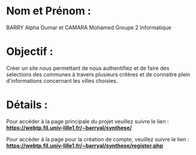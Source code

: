 # Nom et Prénom :
BARRY Alpha Oumar et CAMARA Mohamed Groupe 2 Informatique


# Objectif :
Créer un site nous permettant de nous authentifiez et de faire des selections des communes à travers plusieurs critères et de connaitre plein d'informations concernant les villes choisies.


# Détails :
Pour accéder à la page principale du projet veuillez suivre le lien : **https://webtp.fil.univ-lille1.fr/~barryal/synthese/**

Pour accéder à la page pour la création de compte, veuillez suivre le lien : __https://webtp.fil.univ-lille1.fr/~barryal/synthese/register.php__
